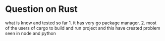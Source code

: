 # Question on Rust

what is know and tested so far
    1. it has very go package manager.
    2. most of the users of cargo to build and run project and this have created problem seen in node and python

